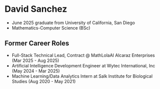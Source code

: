# David Sanchez
- June 2025 graduate from University of California, San Diego
- Mathematics-Computer Science (BSc)

## Former Career Roles
- Full-Stack Technical Lead, Contract @ MathLolaAI Alcaraz Enterprises (Mar 2025 - Aug 2025)
- Artificial Intelligence Development Engineer at Wytec International, Inc (May 2024 - Mar 2025)
- Machine Learning/Data Analytics Intern at Salk Institute for Biological Studies (Aug 2020 - May 2021)


